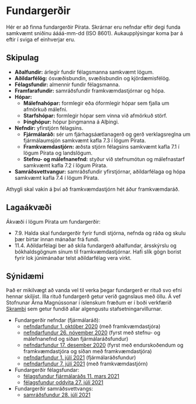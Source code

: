 # Fundargerðir

Hér er að finna fundargerðir Pírata. Skrárnar eru nefndar eftir degi funda samkvæmt sniðinu áááá-mm-dd (ISO 8601). Aukaupplýsingar koma þar á eftir í sviga ef einhverjar eru.

## Skipulag

* **Aðalfundir:** árlegir fundir félagsmanna samkvæmt lögum.
* **Aðildarfélög:** ósvæðisbundin, svæðisbundin og kjördæmisfélög.
* **Félagsfundir:** almennir fundir félagsmanna.
* **Framfarafundir:** samráðsfundir framkvæmdastjórnar og hópa.
* **Hópar:**
  * **Málefnahópar:** formlegir eða óformlegir hópar sem fjalla um afmörkuð málefni.
  * **Starfshópar:** formlegir hópar sem vinna við afmörkuð störf.
  * **Þinghópur:** hópur þingmanna á Alþingi.
* **Nefndir:** yfirstjórn félagsins.
  * **Fjármálaráð:** sér um fjárhagsáætlanagerð og gerð verklagsreglna um fjármálaumsjón samkvæmt kafla 7.3 í lögum Pírata.
  * **Framkvæmdastjórn:** æðsta stjórn félagsins samkvæmt kafla 7.1 í lögum Pírata og landslögum.
  * **Stefnu- og málefnanefnd:** styður við stefnumótun og málefnastarf samkvæmt kafla 7.2 í lögum Pírata.
* **Samráðsvettvangur:** samráðsfundir yfirstjórnar, aðildarfélaga og hópa samkvæmt kafla 7.4 í lögum Pírata.

Athygli skal vakin á því að framkvæmdastjórn hét áður framkvæmdaráð.

## Lagaákvæði

Ákvæði í lögum Pírata um fundargerðir:
* 7.9. Halda skal fundargerðir fyrir fundi stjórna, nefnda og ráða og skulu þær birtar innan mánaðar frá fundi.
* 11.4. Aðildarfélagi ber að skila fundargerð aðalfundar, ársskýrslu og bókhaldsgögnum sínum til framkvæmdastjórnar. Hafi slík gögn borist fyrir lok júnímánaðar telst aðildarfélag vera virkt.

## Sýnidæmi

Það er mikilvægt að vanda vel til verka þegar fundargerð er rituð svo efni hennar skiljist. Illa rituð fundargerð getur verið gagnslaus með öllu. Á vef Stofnunar Árna Magnússonar í íslenskum fræðum er í boði verkfærið [Skrambi](https://skrambi.arnastofnun.is) sem getur fundið allar algengustu stafsetningarvillurnar.

* Fundargerðir nefndar (fjármálaráð):
  * [nefndarfundur 1. október 2020](https://github.com/piratar/Skjalasafn/blob/master/Fundargerdir/Nefndir/Fjarmalarad/2020/2020-10-01%20(1.%20fundur).md) (með framkvæmdastjóra)
  * [nefndarfundur 26. nóvember 2020](https://github.com/piratar/Skjalasafn/blob/master/Fundargerdir/Nefndir/Fjarmalarad/2020/2020-11-26%20(7.%20fundur).md) (fyrst með stefnu- og málefnanefnd og síðan fjármálaráðsfundur)
  * [nefndarfundur 17. desember 2020](https://github.com/piratar/Skjalasafn/blob/master/Fundargerdir/Nefndir/Fjarmalarad/2020/2020-12-17%20(9.%20fundur).md) (fyrst með endurskoðendum og framkvæmdastjóra og síðan með framkvæmdastjóra)
  * [nefndarfundur 1. júlí 2021](https://github.com/piratar/Skjalasafn/blob/master/Fundargerdir/Nefndir/Fjarmalarad/2021/2021-07-01%20(15.%20fundur).md) (fjármálaráðsfundur)
  * [nefndarfundur 7. júlí 2021](https://github.com/piratar/Skjalasafn/blob/master/Fundargerdir/Nefndir/Fjarmalarad/2021/2021-07-07%20(16.%20fundur).md) (með framkvæmdastjórn)
* Fundargerðir félagsfundar:
  * [félagsfundur fjármálaráðs 11. mars 2021](https://github.com/piratar/Skjalasafn/blob/master/Fundargerdir/Felagsfundir/2021/2021-03-11.md)
  * [félagsfundur oddvita 27. júlí 2021](https://github.com/piratar/Skjalasafn/blob/master/Fundargerdir/Felagsfundir/2021/2021-07-27.md)
* Fundargerðir samráðsvettvangs:
  * [samráðsfundur 28. júlí 2021](https://github.com/piratar/Skjalasafn/blob/master/Fundargerdir/Samradsvettvangur/2021-07-28.md)